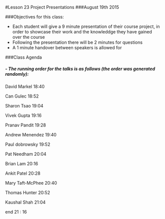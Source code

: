 #Lesson 23 Project Presentations
###August 19th 2015

###Objectives for this class:
 * Each student will give a 9 minute presentation of their course project, in order to showcase their work and the knowleddge they have gained over the course
 * Following the presentation there will be 2 minutes for questions
 * A 1 minute handover between speakers is allowed for
 
###Class Agenda
##### - The running order for the talks is as follows (the order was generated randomly):
  
David Markel                             18:40

Can Gulec                                18:52

Sharon Tsao                              19:04

Vivek Gupta                              19:16

Pranav Pandit                            19:28

Andrew Menendez                          19:40

Paul dobrowsky                           19:52

Pat Needham                              20:04

Brian  Lam                               20:16

Ankit Patel                              20:28

Mary Taft-McPhee                         20:40

Thomas Hunter                            20:52

Kaushal Shah                             21:04

end 21 : 16
 
